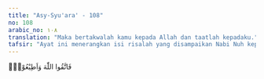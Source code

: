 ```yaml
---
title: "Asy-Syu'ara' - 108"
no: 108
arabic_no: ١٠٨
translation: "Maka bertakwalah kamu kepada Allah dan taatlah kepadaku."
tafsir: "Ayat ini menerangkan isi risalah yang disampaikan Nabi Nuh kepada kaumnya, yaitu agar bertakwa kepada Allah dan hanya menyembah kepada-Nya. Pada ayat 3 Surah Nuh disebutkan tiga hal yang diperintahkan Allah, yaitu agar menyembah hanya kepada Allah, bertakwa kepada-Nya, dan taat kepada Nabi Nuh\n\nPada ayat-ayat yang lain diterangkan bahwa risalah yang dibawa Nabi Nuh menyebutkan pula hal-hal sebagai berikut:\n\n1. Akibat baik yang akan diperoleh orang-orang yang bertakwa. Allah akan menambah rezeki mereka, dan menurunkan hujan. Kemudian dengan air itu, Allah menyuburkan bumi, dan menumbuhkan tumbuh-tumbuhan.\n\n2. Mengemukakan bukti-bukti keesaan dan kekuasaan Allah, serta menerangkan bukti-bukti kebenaran risalah yang dibawanya. Di antaranya adalah tentang penciptaan manusia dalam beberapa proses kejadian mulai dari setetes mani sampai lahir sebagai manusia. Allah menciptakan langit dan bumi, bulan yang bersinar dan matahari yang bercahaya, menghidupkan dan mematikan manusia, kemudian seluruh manusia akan kembali kepada-Nya."
---
```


فَاتَّقُوا اللّٰهَ وَاَطِيْعُوْنِۚ  
